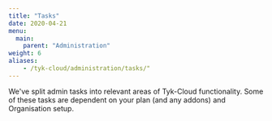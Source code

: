 ```yaml
---
title: "Tasks"
date: 2020-04-21
menu:
  main:
    parent: "Administration"
weight: 6
aliases:
    - /tyk-cloud/administration/tasks/"
---
```


We've split admin tasks into relevant areas of Tyk-Cloud functionality. Some of these tasks are dependent on your plan (and any addons) and Organisation setup.